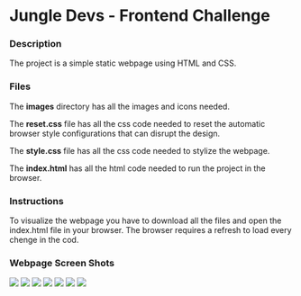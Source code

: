 <h1>Jungle Devs - Frontend Challenge </h1>
<h3>Description</h3>
<p>The project is a simple static webpage using HTML and CSS.</p>

<h3>Files</h3>
<p>The <strong>images</strong> directory has all the images and icons needed.</p>
<p>The <strong>reset.css</strong> file has all the css code needed to reset the automatic browser style configurations that can disrupt the design.</p>
<p>The <strong>style.css</strong> file has all the css code needed to stylize the webpage.</p>
<p>The <strong>index.html</strong> has all the html code needed to run the project in the browser.</p>

<h3>Instructions</h3>
<p>To visualize the webpage you have to download all the files and open the index.html file in your browser.
The browser requires a refresh to load every chenge in the cod.</p>

<h3>Webpage Screen Shots</h3>


<img src="https://github.com/pollyminatel/JungleDevs-Front-end-Challenge/blob/master/webpage-screenshots/project1.png">
<img src="https://github.com/pollyminatel/JungleDevs-Front-end-Challenge/blob/master/webpage-screenshots/project2.png">
<img src="https://github.com/pollyminatel/JungleDevs-Front-end-Challenge/blob/master/webpage-screenshots/project3.png">
<img src="https://github.com/pollyminatel/JungleDevs-Front-end-Challenge/blob/master/webpage-screenshots/project4.png">
<img src="https://github.com/pollyminatel/JungleDevs-Front-end-Challenge/blob/master/webpage-screenshots/project5.png">
<img src="https://github.com/pollyminatel/JungleDevs-Front-end-Challenge/blob/master/webpage-screenshots/project6.png">
<img src="https://github.com/pollyminatel/JungleDevs-Front-end-Challenge/blob/master/webpage-screenshots/project7.png">

